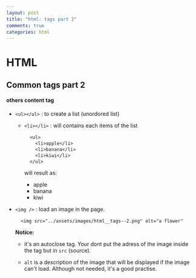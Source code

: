 ```yaml
---
layout: post
title: "html: tags part 2"
comments: true
categories: html
---
```


HTML
====

Common tags part 2
----

#### others content tag

  + ``<ul></ul>`` : to create a list (unordored list)

    + ``<li></li>`` : will contains each items of the list

      ```
        <ul>
          <li>apple</li>
          <li>banana</li>
          <li>kiwi</li>
        </ul>
      ```

      will result as:

        <ul>
          <li>apple</li>
          <li>banana</li>
          <li>kiwi</li>
        </ul>

  + ``<img />`` : load an image in the page.

    ```
      <img src="../assets/images/html__tags--2.png" alt="a flower"
    ```

    __Notice:__

      + it's an autoclose tag. Your dont put the adress of the image inside the
        tag but in ``src`` (source).

      + ``alt`` is a description of the image that will be displayed if the image can't load.
        Although not needed, it's a good practise.
